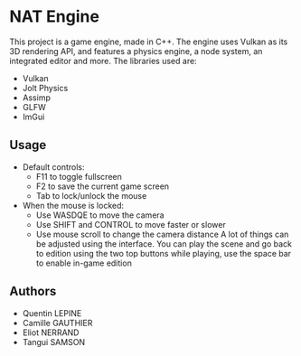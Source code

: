 # NAT Engine

This project is a game engine, made in C++.
The engine uses Vulkan as its 3D rendering API, and features a physics engine, a node system, an integrated editor and more.
The libraries used are:
- Vulkan
- Jolt Physics
- Assimp
- GLFW
- ImGui

## Usage
- Default controls:
  - F11 to toggle fullscreen
  - F2 to save the current game screen
  - Tab to lock/unlock the mouse
- When the mouse is locked:
  - Use WASDQE to move the camera
  - Use SHIFT and CONTROL to move faster or slower
  - Use mouse scroll to change the camera distance
A lot of things can be adjusted using the interface.
You can play the scene and go back to edition using the two top buttons
while playing, use the space bar to enable in-game edition

## Authors
- Quentin LEPINE
- Camille GAUTHIER
- Eliot NERRAND
- Tangui SAMSON

